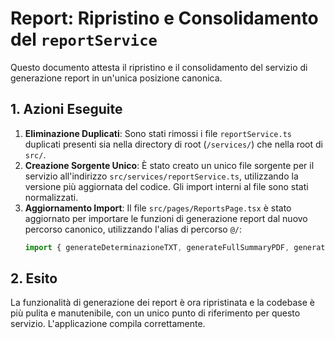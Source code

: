 # Report: Ripristino e Consolidamento del `reportService`

Questo documento attesta il ripristino e il consolidamento del servizio di generazione report in un'unica posizione canonica.

## 1. Azioni Eseguite

1.  **Eliminazione Duplicati**: Sono stati rimossi i file `reportService.ts` duplicati presenti sia nella directory di root (`/services/`) che nella root di `src/`.
2.  **Creazione Sorgente Unico**: È stato creato un unico file sorgente per il servizio all'indirizzo `src/services/reportService.ts`, utilizzando la versione più aggiornata del codice. Gli import interni al file sono stati normalizzati.
3.  **Aggiornamento Import**: Il file `src/pages/ReportsPage.tsx` è stato aggiornato per importare le funzioni di generazione report dal nuovo percorso canonico, utilizzando l'alias di percorso `@/`:
    ```typescript
    import { generateDeterminazioneTXT, generateFullSummaryPDF, generateFADXLS } from '@/services/reportService.ts';
    ```

## 2. Esito

La funzionalità di generazione dei report è ora ripristinata e la codebase è più pulita e manutenibile, con un unico punto di riferimento per questo servizio. L'applicazione compila correttamente.
